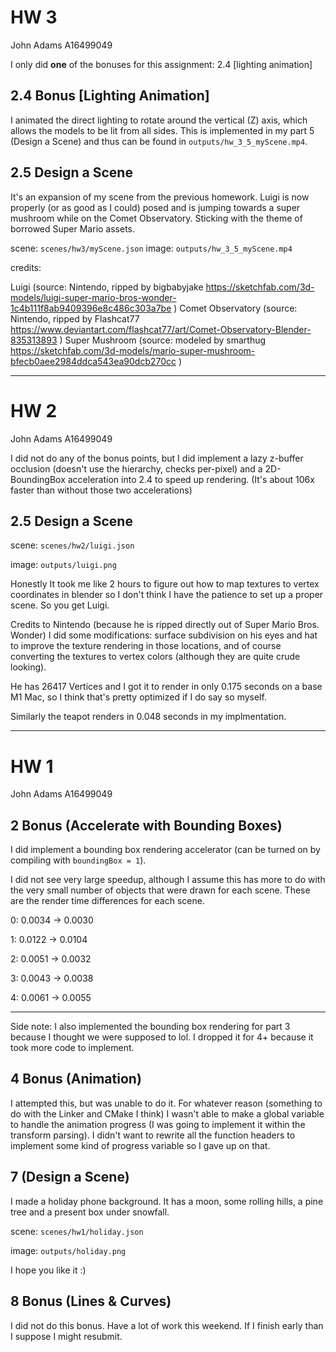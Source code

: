 # HW 3
John Adams A16499049

I only did **one** of the bonuses for this assignment: 2.4 [lighting animation]

## 2.4 Bonus [Lighting Animation]

I animated the direct lighting to rotate around the vertical (Z) axis, which allows the models to be lit from all sides. This is implemented in my part 5 (Design a Scene) and thus can be found in `outputs/hw_3_5_myScene.mp4`.

## 2.5 Design a Scene

It's an expansion of my scene from the previous homework. Luigi is now properly (or as good as I could) posed and is jumping towards a super mushroom while on the Comet Observatory. Sticking with the theme of borrowed Super Mario assets.

scene: `scenes/hw3/myScene.json`
image: `outputs/hw_3_5_myScene.mp4`

credits:

Luigi (source: Nintendo, ripped by bigbabyjake https://sketchfab.com/3d-models/luigi-super-mario-bros-wonder-1c4b111f8ab9409396e8c486c303a7be )
Comet Observatory (source: Nintendo, ripped by Flashcat77 https://www.deviantart.com/flashcat77/art/Comet-Observatory-Blender-835313893 )
Super Mushroom (source: modeled by smarthug https://sketchfab.com/3d-models/mario-super-mushroom-bfecb0aee2984ddca543ea90dcb270cc )

----------------------------------------------

# HW 2
John Adams A16499049

I did not do any of the bonus points, but I did implement a lazy z-buffer occlusion (doesn't use the hierarchy, checks per-pixel) and a 2D-BoundingBox acceleration into 2.4 to speed up rendering. (It's about 106x faster than without those two accelerations)

## 2.5 Design a Scene

scene: `scenes/hw2/luigi.json`

image: `outputs/luigi.png`

Honestly It took me like 2 hours to figure out how to map textures to vertex coordinates in blender so I don't think I have the patience to set up a proper scene. So you get Luigi.

Credits to Nintendo (because he is ripped directly out of Super Mario Bros. Wonder) I did some modifications: surface subdivision on his eyes and hat to improve the texture rendering in those locations, and of course converting the textures to vertex colors (although they are quite crude looking).

He has 26417 Vertices and I got it to render in only 0.175 seconds on a base M1 Mac, so I think that's pretty optimized if I do say so myself.

Similarly the teapot renders in 0.048 seconds in my implmentation.

------------------------------------------------

# HW 1
John Adams A16499049


## 2 Bonus (Accelerate with Bounding Boxes)
I did implement a bounding box rendering accelerator
(can be turned on by compiling with `boundingBox = 1`).

I did not see very large speedup, although I assume this has more to do with the very small number of objects that were drawn for each scene. These are the render time differences for each scene.

0: 0.0034 -> 0.0030

1: 0.0122 -> 0.0104

2: 0.0051 -> 0.0032

3: 0.0043 -> 0.0038

4: 0.0061 -> 0.0055

---

Side note: I also implemented the bounding box rendering for part 3 because I thought we were supposed to lol. I dropped it for 4+ because it took more code to implement.

## 4 Bonus (Animation)
I attempted this, but was unable to do it. For whatever reason (something to do with the Linker and CMake I think) I wasn't able to make a global variable to handle the animation progress (I was going to implement it within the transform parsing). I didn't want to rewrite all the function headers to implement some kind of progress variable so I gave up on that.


## 7 (Design a Scene)
I made a holiday phone background. It has a moon, some rolling hills, a pine tree and a present box under snowfall.

scene: `scenes/hw1/holiday.json`

image: `outputs/holiday.png`

I hope you like it :)


## 8 Bonus (Lines & Curves)
I did not do this bonus. Have a lot of work this weekend. If I finish early than I suppose I might resubmit.
